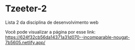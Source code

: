 # Tzeeter-2
Lista 2 da disciplina de desenvolvimento web

Você pode visualizar a página por esse link: https://624f32cb56da14371a31d070--incomparable-nougat-7b5605.netlify.app/
